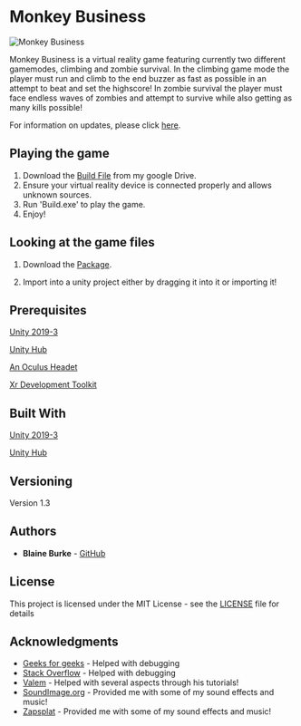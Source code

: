 # Monkey Business

![Monkey Business](https://github.com/BurkeBlaine1999/Final-Year-Project/blob/main/Assets/Resources/MonkeyBusiness2.1.png?raw=true )

Monkey Business is a virtual reality game featuring currently two different gamemodes, climbing and zombie survival.
In the climbing game mode the player must run and climb to the end buzzer as fast as possible in an attempt to beat and set the highscore! In zombie survival the player must face endless waves of zombies and attempt to survive while also getting as many kills possible!

For information on updates, please click [here](https://github.com/BurkeBlaine1999/Final-Year-Project/blob/main/GameUpdates.md).

## Playing the game

1) Download the [Build File](https://drive.google.com/file/d/11YudHE_fH6jEXgMZ8Z6cuuxaA4dPUYJq/view?usp=sharing) from my google Drive.
2) Ensure your virtual reality device is connected properly and allows unknown sources.
3) Run 'Build.exe' to play the game.
4) Enjoy!

## Looking at the game files

1. Download the [Package](https://drive.google.com/file/d/1eJRZ-V7ThlLdG8DRtKSSzb_M8RiYCWab/view?usp=sharing).
  
2. Import into a unity project either by dragging it into it or importing it!

## Prerequisites

[Unity 2019-3](https://unity.com/releases/2019-3)

[Unity Hub](https://unity3d.com/get-unity/download)

[An Oculus Headet](https://www.oculus.com/quest-2/)

[Xr Development Toolkit](https://docs.unity3d.com/Manual/com.unity.xr.interaction.toolkit.html)

## Built With

[Unity 2019-3](https://unity.com/releases/2019-3)

[Unity Hub](https://unity3d.com/get-unity/download)

## Versioning

Version 1.3

## Authors

* **Blaine Burke** - [GitHub](https://github.com/BurkeBlaine1999)

## License

This project is licensed under the MIT License - see the [LICENSE](https://github.com/BurkeBlaine1999/Final-Year-Project/blob/main/LICENSE) file for details

## Acknowledgments

* [Geeks for geeks](https://www.geeksforgeeks.org/) - Helped with debugging 
* [Stack Overflow](https://stackoverflow.com/) - Helped with debugging 
* [Valem](https://www.youtube.com/channel/UCPJlesN59MzHPPCp0Lg8sLw) - Helped with several aspects through his tutorials! 
* [SoundImage.org](http://soundimage.org/) - Provided me with some of my sound effects and music! 
* [Zapsplat](https://www.zapsplat.com/) - Provided me with some of my sound effects and music! 

